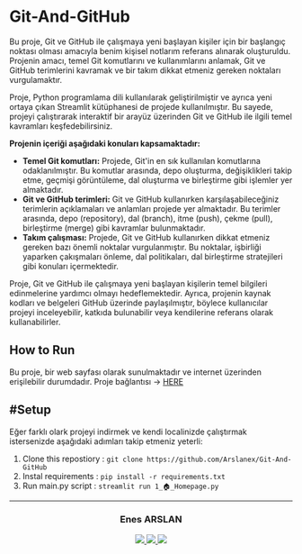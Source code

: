 # Git-And-GitHub
Bu proje, Git ve GitHub ile çalışmaya yeni başlayan kişiler için bir başlangıç noktası olması amacıyla benim kişisel notlarım referans alınarak oluşturuldu. Projenin amacı, temel Git komutlarını ve kullanımlarını 
anlamak, Git ve GitHub terimlerini kavramak ve bir takım dikkat etmeniz gereken noktaları vurgulamaktır.

Proje, Python programlama dili kullanılarak geliştirilmiştir ve ayrıca yeni ortaya çıkan Streamlit kütüphanesi de projede kullanılmıştır. Bu sayede, projeyi çalıştırarak interaktif bir arayüz üzerinden Git ve GitHub 
ile ilgili temel kavramları keşfedebilirsiniz.

**Projenin içeriği aşağıdaki konuları kapsamaktadır:**

- **Temel Git komutları:** Projede, Git'in en sık kullanılan komutlarına odaklanılmıştır. Bu komutlar arasında, depo oluşturma, değişiklikleri takip etme, geçmişi görüntüleme, dal oluşturma ve birleştirme gibi işlemler yer 
almaktadır.
- **Git ve GitHub terimleri:** Git ve GitHub kullanırken karşılaşabileceğiniz terimlerin açıklamaları ve anlamları projede yer almaktadır. Bu terimler arasında, depo (repository), dal (branch), itme (push), çekme (pull), 
birleştirme (merge) gibi kavramlar bulunmaktadır.
- **Takım çalışması:** Projede, Git ve GitHub kullanırken dikkat etmeniz gereken bazı önemli noktalar vurgulanmıştır. Bu noktalar, işbirliği yaparken çakışmaları önleme, dal politikaları, dal birleştirme 
stratejileri gibi konuları içermektedir.

Proje, Git ve GitHub ile çalışmaya yeni başlayan kişilerin temel bilgileri edinmelerine yardımcı olmayı hedeflemektedir. Ayrıca, projenin kaynak kodları ve belgeleri GitHub üzerinde paylaşılmıştır, böylece 
kullanıcılar projeyi inceleyebilir, katkıda bulunabilir veya kendilerine referans olarak kullanabilirler.

## How to Run
Bu proje, bir web sayfası olarak sunulmaktadır ve internet üzerinden erişilebilir durumdadır. Proje bağlantısı -> [HERE](https://git-tutorial.streamlit.app)

## #Setup
Eğer farklı olark projeyi indirmek ve kendi localinizde çalıştırmak istersenizde aşağıdaki adımları takip etmeniz yeterli: 

1. Clone this repostiory : `git clone https://github.com/Arslanex/Git-And-GitHub `
2. Instal requirements : `pip install -r requirements.txt`
3. Run main.py script : `streamlit run 1_🏠_Homepage.py`

***
<h3 align="center"> Enes ARSLAN </h3>
<p align="center">
<a href="https://www.instagram.com/_enes.arslan_/?next=%2F">
<img src="https://img.shields.io/badge/Instagram-000000?style=for-the-badge&logo=instagram&logoColor=white"/>
<a href="https://www.linkedin.com/in/enes-arslan-/">
<img src="https://img.shields.io/badge/LinkedIn-000000?style=for-the-badge&logo=linkedin&logoColor=white"/>
<a href="https://github.com/Arslanex">
<img src="https://img.shields.io/badge/GitHub-000000?style=for-the-badge&logo=github&logoColor=white"/ >
</p>
